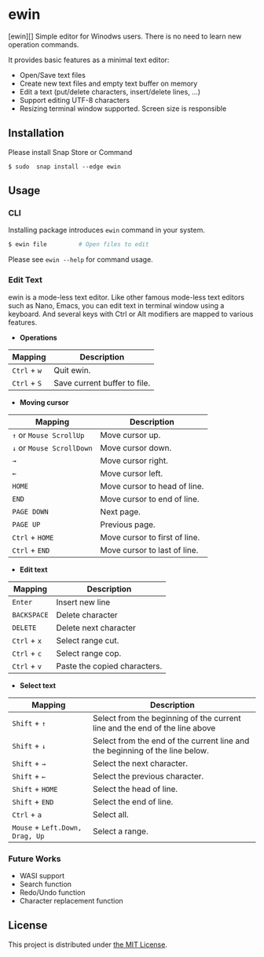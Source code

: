 ewin
====

[ewin][] Simple editor for Winodws users.
  There is no need to learn new operation commands.

It provides basic features as a minimal text editor:

- Open/Save text files
- Create new text files and empty text buffer on memory
- Edit a text (put/delete characters, insert/delete lines, ...)
- Support editing UTF-8 characters
- Resizing terminal window supported. Screen size is responsible


## Installation

Please install Snap Store or Command

```
$ sudo  snap install --edge ewin
```

## Usage

### CLI

Installing package introduces `ewin` command in your system.

```sh
$ ewin file         # Open files to edit
```

Please see `ewin --help` for command usage.


### Edit Text

ewin is a mode-less text editor. Like other famous mode-less text editors such as Nano, Emacs, you can edit text in terminal window using a keyboard.
And several keys with Ctrl or Alt modifiers are mapped to various features.

- **Operations**

| Mapping                             | Description                        |
|-------------------------------------|------------------------------------|
| `Ctrl` + `w`                        | Quit ewin.                         |
| `Ctrl` + `S`                        | Save current buffer to file.       |


- **Moving cursor**

| Mapping                             | Description                        |
|-------------------------------------|------------------------------------|
| `↑` or `Mouse ScrollUp`             | Move cursor up.                    |
| `↓` or `Mouse ScrollDown`           | Move cursor down.                  |
| `→`                                 | Move cursor right.                 |
| `←`                                 | Move cursor left.                  |
| `HOME`                              | Move cursor to head of line.       |
| `END`                               | Move cursor to end of line.        |
| `PAGE DOWN`                         | Next page.                         |
| `PAGE UP`                           | Previous page.                     |
| `Ctrl` + `HOME`                     | Move cursor to first of line.      |
| `Ctrl` + `END`                      | Move cursor to last of line.       |

- **Edit text**

| Mapping                 | Description               |
|-------------------------|---------------------------|
| `Enter`                 | Insert new line           |
| `BACKSPACE`             | Delete character          |
| `DELETE`                | Delete next character     |
| `Ctrl` + `x`            | Select range cut.         |
| `Ctrl` + `c`            | Select range cop.         |
| `Ctrl` + `v`            | Paste the copied characters.|

- **Select text**

| Mapping                 | Description               |
|-------------------------|---------------------------|
| `Shift` + `↑`            | Select from the beginning of the current line and the end of the line above           |
| `Shift` + `↓`            | Select from the end of the current line and the beginning of the line below.
| `Shift` + `→`            | Select the next character.           |
| `Shift` + `←`            | Select the previous character.       |
| `Shift` + `HOME`         | Select the head of line.            |
| `Shift` + `END`          | Select the end of line.            |
| `Ctrl` + `a`             | Select all.                          |
| `Mouse` + `Left.Down, Drag, Up`    | Select a range.|

### Future Works

- WASI support
- Search function
- Redo/Undo function
- Character replacement function

## License

This project is distributed under [the MIT License](./LICENSE.txt).
